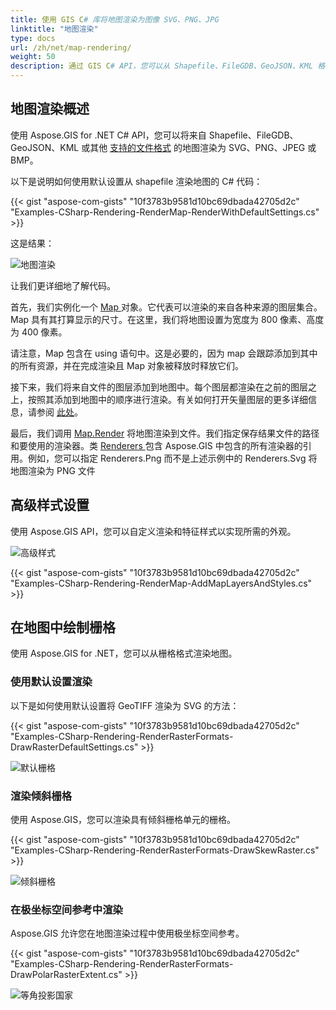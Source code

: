 ```yaml
---
title: 使用 GIS C# 库将地图渲染为图像 SVG、PNG、JPG
linktitle: "地图渲染"
type: docs
url: /zh/net/map-rendering/
weight: 50
description: 通过 GIS C# API，您可以从 Shapefile、FileGDB、GeoJSON、KML 格式渲染地图，执行高级样式设置并从栅格格式绘制地图。
---
```


## **地图渲染概述**
使用 Aspose.GIS for .NET C# API，您可以将来自 Shapefile、FileGDB、GeoJSON、KML 或其他 [支持的文件格式](/gis/net/supported-file-formats/) 的地图渲染为 SVG、PNG、JPEG 或 BMP。

以下是说明如何使用默认设置从 shapefile 渲染地图的 C# 代码：

{{< gist "aspose-com-gists" "10f3783b9581d10bc69dbada42705d2c" "Examples-CSharp-Rendering-RenderMap-RenderWithDefaultSettings.cs" >}}

这是结果：

![地图渲染](map_rendering.png)

让我们更详细地了解代码。

首先，我们实例化一个 [Map ](https://reference.aspose.com/gis/net/aspose.gis.rendering/map) 对象。它代表可以渲染的来自各种来源的图层集合。 Map 具有其打算显示的尺寸。在这里，我们将地图设置为宽度为 800 像素、高度为 400 像素。

请注意，Map 包含在 using 语句中。这是必要的，因为 map 会跟踪添加到其中的所有资源，并在完成渲染且 Map 对象被释放时释放它们。

接下来，我们将来自文件的图层添加到地图中。每个图层都渲染在之前的图层之上，按照其添加到地图中的顺序进行渲染。有关如何打开矢量图层的更多详细信息，请参阅 [此处](/gis/net/working-with-vector-layers/)。

最后，我们调用 [Map.Render](https://reference.aspose.com/gis/net/aspose.gis.rendering.map/render/methods/1) 将地图渲染到文件。我们指定保存结果文件的路径和要使用的渲染器。类 [Renderers ](https://reference.aspose.com/gis/net/aspose.gis.rendering/renderers) 包含 Aspose.GIS 中包含的所有渲染器的引用。例如，您可以指定 Renderers.Png 而不是上述示例中的 Renderers.Svg 将地图渲染为 PNG 文件

## **高级样式设置**
使用 Aspose.GIS API，您可以自定义渲染和特征样式以实现所需的外观。

![高级样式](advanced_styling.png)

{{< gist "aspose-com-gists" "10f3783b9581d10bc69dbada42705d2c" "Examples-CSharp-Rendering-RenderMap-AddMapLayersAndStyles.cs" >}}

## **在地图中绘制栅格**
使用 Aspose.GIS for .NET，您可以从栅格格式渲染地图。
### **使用默认设置渲染**
以下是如何使用默认设置将 GeoTIFF 渲染为 SVG 的方法：

{{< gist "aspose-com-gists" "10f3783b9581d10bc69dbada42705d2c" "Examples-CSharp-Rendering-RenderRasterFormats-DrawRasterDefaultSettings.cs" >}}

![默认栅格](default_raster.png)
### **渲染倾斜栅格**
使用 Aspose.GIS，您可以渲染具有倾斜栅格单元的栅格。

{{< gist "aspose-com-gists" "10f3783b9581d10bc69dbada42705d2c" "Examples-CSharp-Rendering-RenderRasterFormats-DrawSkewRaster.cs" >}}

![倾斜栅格](skew_raster.png)
### **在极坐标空间参考中渲染**
Aspose.GIS 允许您在地图渲染过程中使用极坐标空间参考。

{{< gist "aspose-com-gists" "10f3783b9581d10bc69dbada42705d2c" "Examples-CSharp-Rendering-RenderRasterFormats-DrawPolarRasterExtent.cs" >}}

![等角投影国家](gnomonic_countries.png)
